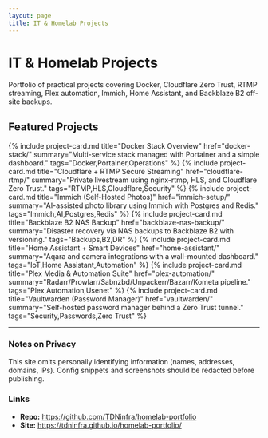 ```yaml
---
layout: page
title: IT & Homelab Projects
---
```


<div class="hero">
  <h1>IT & Homelab Projects</h1>
  <p>Portfolio of practical projects covering Docker, Cloudflare Zero Trust, RTMP streaming, Plex automation, Immich, Home Assistant, and Backblaze B2 off-site backups.</p>
</div>

## Featured Projects

<div class="grid">
  {% include project-card.md
    title="Docker Stack Overview"
    href="docker-stack/"
    summary="Multi-service stack managed with Portainer and a simple dashboard."
    tags="Docker,Portainer,Operations" %}
  {% include project-card.md
    title="Cloudflare + RTMP Secure Streaming"
    href="cloudflare-rtmp/"
    summary="Private livestream using nginx-rtmp, HLS, and Cloudflare Zero Trust."
    tags="RTMP,HLS,Cloudflare,Security" %}
  {% include project-card.md
    title="Immich (Self-Hosted Photos)"
    href="immich-setup/"
    summary="AI-assisted photo library using Immich with Postgres and Redis."
    tags="Immich,AI,Postgres,Redis" %}
  {% include project-card.md
    title="Backblaze B2 NAS Backup"
    href="backblaze-nas-backup/"
    summary="Disaster recovery via NAS backups to Backblaze B2 with versioning."
    tags="Backups,B2,DR" %}
  {% include project-card.md
    title="Home Assistant + Smart Devices"
    href="home-assistant/"
    summary="Aqara and camera integrations with a wall-mounted dashboard."
    tags="IoT,Home Assistant,Automation" %}
  {% include project-card.md
    title="Plex Media & Automation Suite"
    href="plex-automation/"
    summary="Radarr/Prowlarr/Sabnzbd/Unpackerr/Bazarr/Kometa pipeline."
    tags="Plex,Automation,Usenet" %}
  {% include project-card.md
    title="Vaultwarden (Password Manager)"
    href="vaultwarden/"
    summary="Self-hosted password manager behind a Zero Trust tunnel."
    tags="Security,Passwords,Zero Trust" %}
</div>

---

### Notes on Privacy
This site omits personally identifying information (names, addresses, domains, IPs). Config snippets and screenshots should be redacted before publishing.
### Links
- **Repo:** https://github.com/TDNinfra/homelab-portfolio
- **Site:** https://tdninfra.github.io/homelab-portfolio/

